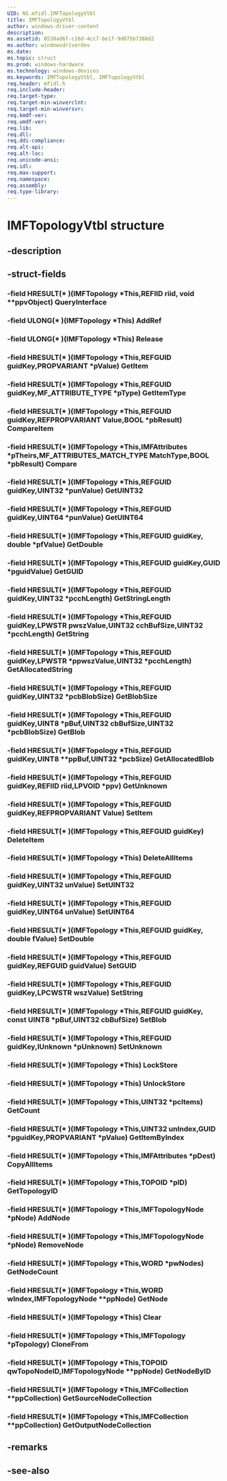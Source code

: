 ```yaml
---
UID: NS.mfidl.IMFTopologyVtbl
title: IMFTopologyVtbl
author: windows-driver-content
description: 
ms.assetid: 8538ad6f-c16d-4cc7-be1f-9d075b7388d2
ms.author: windowsdriverdev
ms.date: 
ms.topic: struct
ms.prod: windows-hardware
ms.technology: windows-devices
ms.keywords: IMFTopologyVtbl, IMFTopologyVtbl
req.header: mfidl.h
req.include-header:
req.target-type:
req.target-min-winverclnt:
req.target-min-winversvr:
req.kmdf-ver:
req.umdf-ver:
req.lib:
req.dll:
req.ddi-compliance:
req.alt-api:
req.alt-loc:
req.unicode-ansi:
req.idl:
req.max-support:
req.namespace:
req.assembly:
req.type-library:
---
```


# IMFTopologyVtbl structure

## -description



## -struct-fields

### -field HRESULT(* )(IMFTopology *This,REFIID riid, void **ppvObject) QueryInterface			
 	
### -field ULONG(* )(IMFTopology *This) AddRef			
 	
### -field ULONG(* )(IMFTopology *This) Release			
 	
### -field HRESULT(* )(IMFTopology *This,REFGUID guidKey,PROPVARIANT *pValue) GetItem			
 	
### -field HRESULT(* )(IMFTopology *This,REFGUID guidKey,MF_ATTRIBUTE_TYPE *pType) GetItemType			
 	
### -field HRESULT(* )(IMFTopology *This,REFGUID guidKey,REFPROPVARIANT Value,BOOL *pbResult) CompareItem			
 	
### -field HRESULT(* )(IMFTopology *This,IMFAttributes *pTheirs,MF_ATTRIBUTES_MATCH_TYPE MatchType,BOOL *pbResult) Compare			
 	
### -field HRESULT(* )(IMFTopology *This,REFGUID guidKey,UINT32 *punValue) GetUINT32			
 	
### -field HRESULT(* )(IMFTopology *This,REFGUID guidKey,UINT64 *punValue) GetUINT64			
 	
### -field HRESULT(* )(IMFTopology *This,REFGUID guidKey, double *pfValue) GetDouble			
 	
### -field HRESULT(* )(IMFTopology *This,REFGUID guidKey,GUID *pguidValue) GetGUID			
 	
### -field HRESULT(* )(IMFTopology *This,REFGUID guidKey,UINT32 *pcchLength) GetStringLength			
 	
### -field HRESULT(* )(IMFTopology *This,REFGUID guidKey,LPWSTR pwszValue,UINT32 cchBufSize,UINT32 *pcchLength) GetString			
 	
### -field HRESULT(* )(IMFTopology *This,REFGUID guidKey,LPWSTR *ppwszValue,UINT32 *pcchLength) GetAllocatedString			
 	
### -field HRESULT(* )(IMFTopology *This,REFGUID guidKey,UINT32 *pcbBlobSize) GetBlobSize			
 	
### -field HRESULT(* )(IMFTopology *This,REFGUID guidKey,UINT8 *pBuf,UINT32 cbBufSize,UINT32 *pcbBlobSize) GetBlob			
 	
### -field HRESULT(* )(IMFTopology *This,REFGUID guidKey,UINT8 **ppBuf,UINT32 *pcbSize) GetAllocatedBlob			
 	
### -field HRESULT(* )(IMFTopology *This,REFGUID guidKey,REFIID riid,LPVOID *ppv) GetUnknown			
 	
### -field HRESULT(* )(IMFTopology *This,REFGUID guidKey,REFPROPVARIANT Value) SetItem			
 	
### -field HRESULT(* )(IMFTopology *This,REFGUID guidKey) DeleteItem			
 	
### -field HRESULT(* )(IMFTopology *This) DeleteAllItems			
 	
### -field HRESULT(* )(IMFTopology *This,REFGUID guidKey,UINT32 unValue) SetUINT32			
 	
### -field HRESULT(* )(IMFTopology *This,REFGUID guidKey,UINT64 unValue) SetUINT64			
 	
### -field HRESULT(* )(IMFTopology *This,REFGUID guidKey, double fValue) SetDouble			
 	
### -field HRESULT(* )(IMFTopology *This,REFGUID guidKey,REFGUID guidValue) SetGUID			
 	
### -field HRESULT(* )(IMFTopology *This,REFGUID guidKey,LPCWSTR wszValue) SetString			
 	
### -field HRESULT(* )(IMFTopology *This,REFGUID guidKey, const UINT8 *pBuf,UINT32 cbBufSize) SetBlob			
 	
### -field HRESULT(* )(IMFTopology *This,REFGUID guidKey,IUnknown *pUnknown) SetUnknown			
 	
### -field HRESULT(* )(IMFTopology *This) LockStore			
 	
### -field HRESULT(* )(IMFTopology *This) UnlockStore			
 	
### -field HRESULT(* )(IMFTopology *This,UINT32 *pcItems) GetCount			
 	
### -field HRESULT(* )(IMFTopology *This,UINT32 unIndex,GUID *pguidKey,PROPVARIANT *pValue) GetItemByIndex			
 	
### -field HRESULT(* )(IMFTopology *This,IMFAttributes *pDest) CopyAllItems			
 	
### -field HRESULT(* )(IMFTopology *This,TOPOID *pID) GetTopologyID			
 	
### -field HRESULT(* )(IMFTopology *This,IMFTopologyNode *pNode) AddNode			
 	
### -field HRESULT(* )(IMFTopology *This,IMFTopologyNode *pNode) RemoveNode			
 	
### -field HRESULT(* )(IMFTopology *This,WORD *pwNodes) GetNodeCount			
 	
### -field HRESULT(* )(IMFTopology *This,WORD wIndex,IMFTopologyNode **ppNode) GetNode			
 	
### -field HRESULT(* )(IMFTopology *This) Clear			
 	
### -field HRESULT(* )(IMFTopology *This,IMFTopology *pTopology) CloneFrom			
 	
### -field HRESULT(* )(IMFTopology *This,TOPOID qwTopoNodeID,IMFTopologyNode **ppNode) GetNodeByID			
 	
### -field HRESULT(* )(IMFTopology *This,IMFCollection **ppCollection) GetSourceNodeCollection			
 	
### -field HRESULT(* )(IMFTopology *This,IMFCollection **ppCollection) GetOutputNodeCollection			
 	
## -remarks

## -see-also